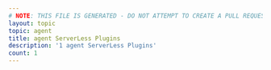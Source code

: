 ```yaml
---
# NOTE: THIS FILE IS GENERATED - DO NOT ATTEMPT TO CREATE A PULL REQUEST TO UPDATE THE DATA. 
layout: topic
topic: agent
title: agent ServerLess Plugins
description: '1 agent ServerLess Plugins'
count: 1
---
```

